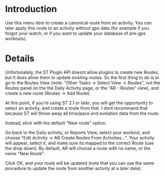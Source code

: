 # Introduction #

Use this menu item to create a canonical route from an activity. You can later apply this route to an activity without gps data (for example if you forgot your watch, or if you want to update your database of pre-gps workouts).


# Details #

Unfortunately, the ST Plugin API doesnt allow plugins to create new Routes, but it does allow them to update existing routes. So the first thing to do is to go to the Routes View (note: "Other Tasks -> Select View -> Routes", not the Routes panel on the the Daily Activity page, or the "AR - Routes" view), and create a new route (Routes -> Add Route).

At this point, if you're using ST 2.1 or later, you will get the opportunity to select an activity, and create a route from that. I dont recommend that because ST will throw away all time/pace and evelation data from the route.

Instead, stick with the default "New route" option.

Go back to the Daily activity, or Reports View, select your workout, and choose "Edit Activity -> AR Create Routes From Activities...". Your activity will appear, select it, and make sure its mapped to the correct Route (use the drop down). By default, AR will choose a route with no name, or the name "New Route".

Click OK, and your route will be updated (note that you can use the same procedure to update the route from another activity at a later date).